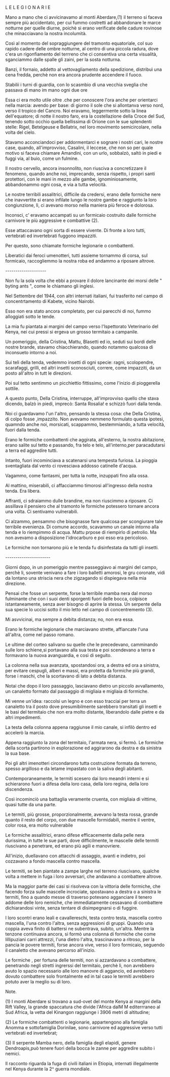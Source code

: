 L E L E G I O N A R I E

Mano a mano che ci avvicinavamo al monti Aberdare,(1) il terreno si
faceva sempre più accidentato, per cui fummo costretti ad abbandonare le
marce notturne per quelle diurne, poichè si erano verificate delle
cadure rovinose che minacciavano la nostra incolumità.

Così al momento del sopraggiungere del tramonto equatoriale, col suo
rapido cadere delle ombre notturne, al centro di una piccola radura,
dove c\'era un rigonfiamento del terrreno che ci consentiva una certa
visualità, sganciammo dalle spalle gli zaini, per la sosta notturna.

Banzi, il fornaio, addetto al vettovagliamento della spedizione,
distribuì una cena fredda, perchè non era ancora prudente accendere il
fuoco.

Stabilii i turni di guardia, con lo scasmbio di una vecchia sveglia che
passava di mano im mano ogni due ore

Essa ci era molto utile oltre .che per conoscere l\'ora anche per
orientarci nella marcia: avendo per base: di giorno il sole che si
allontanva verso nord, verso il tropico del Cancro. Noi eravamo,
leggermente sotto la linea dell\'equatore; di notte il nostro faro, era
la costellazione della Croce del Sud, tenendo sotto occhio quella
bellissima di Orione con le sue splendenti stelle: Rigel, Betelgeuse e
Bellatrix, nel loro movimento semicircolare, nella volta del cielo.

Stavamo acconciandoci per addormentarci e sognare i nostri cari, le
nostre case, quando, all\'improvviso, Casalini, il leccese, che non so
per quale motivo si faceva chiamare Amandini, con un urlo, sobbalzò,
saltò in piedi e fuggi via, al buio, come un fulmine.

Il nostro cervello, ancora insonnolito, non riusciva a concretizzare il
fenomeno, quando anche noi, imprecando, senza rispetto, i propri santi
protettori, con le mani in mezzo alle gambe, ignominiosamente,
abbandonammo ogni cosa, e via a tutta velocità.

Le nostre terribili assalitrici, difficile da credersi, erano delle
formiche nere che inavvertite si erano infilate lungo le nostre gambe e
raggiunto la loro congiunzione, lì, ci avevano morso nella maniera più
feroce e dolorosa.

Inconsci, c\' eravamo accampati su un formicaio costruito dalle formiche
carnivore le più aggressive e combattive (2).

Esse attaccavano ogni sorta di essere vivente. Di fronte a loro tutti,
vertebrati ed invertebrati fuggono impazziti.

Per questo, sono chiamate formiche legionarie o combattenti.

Liberatici dai feroci umenotteri, tutti assieme tornammo di corsa, sul
formicaio, raccogliemmo la nostra roba ed andammo a riposare altrove.

\-\-\-\-\-\-\-\-\-\-\-\-\-\-\-\-\-\-\--

Non fu la sola volta che ebbi a provare il dolore lancinante dei morsi
delle \" byting ants \", come le chiamano gli inglesi.

Nel Settembre del 1944, con altri internati italiani, fui trasferito nel
campo di concentrtamento di Kabete, vicino Nairobi.

Esso non era stato ancora completato, per cui parecchi di noi, fummo
alloggiati sotto le tende.

La mia fu piantata ai margini del campo verso l\'Ispettorato Veterinario
del Kenya, nei cui pressi si ergeva un grosso termitaio a campanile.

Un pomeriggio, della Cristina, Mattu, Blasetti ed io, seduti sui bordi
delle nostre brande, stavamo chiacchierando, quando notammo qualcosa di
inconsueto intorno a noi.

Sui teli della tenda, vedemmo insetti di ogni specie: ragni,
scolopendre, scarafaggi, grilli, ed altri insetti sconosciuti, correre,
come impazziti, da un posto all\'altro in tutt le direzioni.

Poi sul tetto sentimmo un picchiettio fittissimo, come l\'inizio di
pioggerella sottile.

A questo punto, Della Cristina, interruppe, all\'improvviso quello che
stava dicendo, balzò in piedi, imprecò: Santa Rosalia! e schizzò fuori
dalla tenda.

Noi ci guardavamo l\'un l\'altro, pensando la stessa cosa: che Della
Cristina, di colpo fosse ,impazzito. Non avevamo nemmeno formulato
questa ipotesi, quamndo anche noi, morsicati, scappammo, bestemmiando, a
tutta velocità, fuori dalla tenda.

Erano le formiche combattenti che aggirata, all\'esterno, la nostra
abitazione, erano salite sul tetto e passando, fra telo e telo,
all\'interno,per paracadutarsi a terra ed aggredire tutti.

Intanto, fuori incominciava a scatenarsi una tempesta furiosa. La
pioggia sventagliata dal vento ci rovesciava addosso catinelle d\'acqua.

Vagammo, come fantasmi, per tutta la notte, inzuppati fino alla ossa.

Al mattino, miserabili, ci affacciammo timorosi all\'ingresso della
nostra tenda. Era libera.

Affranti, ci sdraiammo dulle brandine, ma non riuscimmo a riposare. Ci
assillava il pensiero che al tramonto le formiche potessero tornare
ancora una volta. Ci sentivamo vulnerabili.

Ci alzammo, pensammo che bisognasse fare qualcosa per scongiurare tale
terribile evenienza. Di comune accordo, scavammo un canale intorno alla
tenda e lo riempimmo di acqua. Mattu prpose di riempirlo di petrolio. Ma
non avevamo a disposizione l\'idrocarburo e poi esso era pericoloso.

Le formiche non tornarono più e le tenda fu disinfestata da tutti gli
insetti.

\-\-\-\-\-\-\-\-\-\-\-\-\-\-\-\-\-\-\-\-\--

Giorni dopo, in un pomeriggio mentre passeggiavo ai margini del campo,
perchè li, sovente venivano a fare i loro balletti amorosi, le gru
coronate, vidi da lontano una striscia nera che zigzagando si dispiegava
nella mia direzione.

Pensai che fosse un serpente, forse la terribile mamba nera dal morso
fulminante che con i suoi denti sporgenti fuori delle bocca, colpisce
istantaneamente, senza aver bisogno di aprire la stessa. Un serpente
della sua specie lo uccisi sotto il mio letto nel campo di
concentremento (3).

Mi asvvicinai, ma sempre a debita distanza; no, non era essa.

Erano le formiche legionarie che marciavano strette, affiancate l\'una
all\'altra, come nel passo romano.

Le ultime del corteo salivano su quelle che le precedevano, camminando
sulle loro schiene,si portavano alla sua testa e poi scendevano a terra
e formavano la nuova avanguardia, e così di seguito.

La colonna nella sua avanzata, spostandosi ora, a destra ed ora a
sinistra, per evitare cespugli, alberi e massi, era protetta da formiche
più grandi, forse i maschi, che la scortavano di lato a debita distanza.

Notai che dopo il loro passaggio, lasciavano dietro un piccolo
avvallamento, un canaletto formato dal passaggio di migliaia e migliaia
di formiche.

Mi venne un\'idea: raccolsi un legno e con esso tracciai per terra un
canaletto tra il posto dove presumibilmente sarebbero transitati gli
insetti e le basi del termitaio che non era molto distante, liberandolo
dalle pietre e da altri impedimenti.

La testa della colonna appena raggiunse il mio canale, si infilò dentro
ed accelerò la marcia.

Appena raggiunto la zona del termitaio, l\'armata nera, si fermò. Le
formiche della scorta partirono in esplorazione ed aggirarono da destra
e da sinistra la sua base.

Poi gli altri imenotteri circondarono tutta costruzione formata da
terreno, spesso argilloso e da letame impastato con la saliva degli
abitanti.

Contemporaneamente, le termiti scesero dai loro meandri interni e si
schierarono fuori a difesa della loro casa, della loro regina, della
loro discendenza.

Così incominciò una battaglia veramente cruenta, con migliaia di
vittime, quasi tutte da una parte.

Le termiti, più grosse, proporzionalmente, avevano la testa rossa,
grande quanto il resto del corpo, con due mascelle formidabili, mentre
il ventre, color rosa, era molto vulnerabile

Le formiche assalitrici, erano difese efficacemente dalla pelle nera
durissima, in tutte le sue parti, dove difficilmente, le mascelle delle
termiti riuscivano a penetrare, ed erano più agili e manovriere.

All\'inizio, duellavano con attacchi di assaggio, avanti e indietro, poi
cozzavano a fondo mascella contro mascella.

Le termiti, se ben piantate a zampe larghe nel terreno riuscivano,
qualche volta a mettere in fuga i loro avversari, che andavano a
combattere altrove.

Ma la maggior parte dei casi si risolveva con la vittoria delle
formiche, che facendo forza sulle mascelle incrociate, spostavano a
destra o a sinistra le termiti, fino a quando messe di traverso potevano
agganciare il tenero addome delle loro nemiche, che immediatamente
cessavano di combattere dichiarandosi vinte, senza tentare di
disimpegnarsi o di fuggire.

I loro scontri erano leali e cavallereschi, testa contro testa, mascella
contro mascella, l\'una contro l\'altra, senza aggressioni di gruppi.
Quando una coppia aveva finito di battersi ne subentrava, subito,
un\'altra. Mentre la tenzone continuava ancora, si formò una colonna di
formiche che come lillipuziani carri attrezzi, l\'una dietro l\'altra,
trascinavano a ritroso, per la pancia le povere termiti, forse ancora
vive, verso il loro formicaio, seguendo il canaletto che avevano
percorso all\'inizio.

Le formiche , per fortuna delle termiti, non si azzardavano a
combattere, penetrando negli stretti ingrerssi del termitaio, perchè lì,
non avrebbero avuto lo spazio necessario alle loro manovre di aggancio,
ed avrebbero dovuto combattere solo frontalmente ed in tal caso le
termiti avrebbero potuto aver la meglio su di loro.

Note.

\(1\) I monti Aberdare si trovano a sud-ovet del monte Kenya ai margini
della Rift Valley, la grande spaccatura che divide l\'Africa dalM M
editerrraneo al Sud Africa, la vetta del Kinangon raggiunge i 3906 metri
di altitudine;

\(2\) Le formiche combattenti o legionarie, appartengono alla famiglia
Anomma e sottofamiglia Dorinilae, sono carnivore ed aggressive verso
tutti vertebrati ed invertebrat;

\(3\) Il serpente Mamba nero, della famiglia degli elapidi, genere
Dendroapis,può tenere fuori della bocca le zanne per aggredire subito i
nemici.

Il racconto riguarda la fuga di civili italiani in Etiopia, internati
illegalmente nel Kenya durante la 2\^ guerra mondiale.
